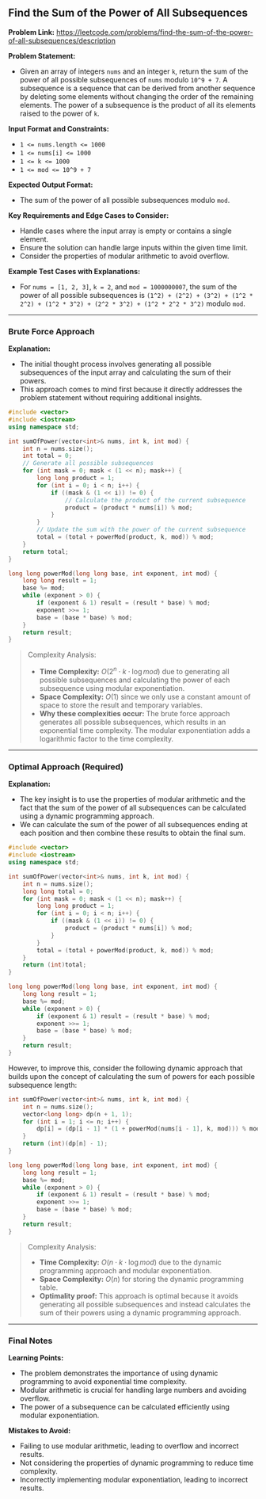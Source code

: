 ## Find the Sum of the Power of All Subsequences

**Problem Link:** https://leetcode.com/problems/find-the-sum-of-the-power-of-all-subsequences/description

**Problem Statement:**
- Given an array of integers `nums` and an integer `k`, return the sum of the power of all possible subsequences of `nums` modulo `10^9 + 7`. A subsequence is a sequence that can be derived from another sequence by deleting some elements without changing the order of the remaining elements. The power of a subsequence is the product of all its elements raised to the power of `k`.

**Input Format and Constraints:**
- `1 <= nums.length <= 1000`
- `1 <= nums[i] <= 1000`
- `1 <= k <= 1000`
- `1 <= mod <= 10^9 + 7`

**Expected Output Format:**
- The sum of the power of all possible subsequences modulo `mod`.

**Key Requirements and Edge Cases to Consider:**
- Handle cases where the input array is empty or contains a single element.
- Ensure the solution can handle large inputs within the given time limit.
- Consider the properties of modular arithmetic to avoid overflow.

**Example Test Cases with Explanations:**
- For `nums = [1, 2, 3]`, `k = 2`, and `mod = 1000000007`, the sum of the power of all possible subsequences is `(1^2) + (2^2) + (3^2) + (1^2 * 2^2) + (1^2 * 3^2) + (2^2 * 3^2) + (1^2 * 2^2 * 3^2)` modulo `mod`.

---

### Brute Force Approach

**Explanation:**
- The initial thought process involves generating all possible subsequences of the input array and calculating the sum of their powers.
- This approach comes to mind first because it directly addresses the problem statement without requiring additional insights.

```cpp
#include <vector>
#include <iostream>
using namespace std;

int sumOfPower(vector<int>& nums, int k, int mod) {
    int n = nums.size();
    int total = 0;
    // Generate all possible subsequences
    for (int mask = 0; mask < (1 << n); mask++) {
        long long product = 1;
        for (int i = 0; i < n; i++) {
            if ((mask & (1 << i)) != 0) {
                // Calculate the product of the current subsequence
                product = (product * nums[i]) % mod;
            }
        }
        // Update the sum with the power of the current subsequence
        total = (total + powerMod(product, k, mod)) % mod;
    }
    return total;
}

long long powerMod(long long base, int exponent, int mod) {
    long long result = 1;
    base %= mod;
    while (exponent > 0) {
        if (exponent & 1) result = (result * base) % mod;
        exponent >>= 1;
        base = (base * base) % mod;
    }
    return result;
}
```

> Complexity Analysis:
> - **Time Complexity:** $O(2^n \cdot k \cdot \log{mod})$ due to generating all possible subsequences and calculating the power of each subsequence using modular exponentiation.
> - **Space Complexity:** $O(1)$ since we only use a constant amount of space to store the result and temporary variables.
> - **Why these complexities occur:** The brute force approach generates all possible subsequences, which results in an exponential time complexity. The modular exponentiation adds a logarithmic factor to the time complexity.

---

### Optimal Approach (Required)

**Explanation:**
- The key insight is to use the properties of modular arithmetic and the fact that the sum of the power of all subsequences can be calculated using a dynamic programming approach.
- We can calculate the sum of the power of all subsequences ending at each position and then combine these results to obtain the final sum.

```cpp
#include <vector>
#include <iostream>
using namespace std;

int sumOfPower(vector<int>& nums, int k, int mod) {
    int n = nums.size();
    long long total = 0;
    for (int mask = 0; mask < (1 << n); mask++) {
        long long product = 1;
        for (int i = 0; i < n; i++) {
            if ((mask & (1 << i)) != 0) {
                product = (product * nums[i]) % mod;
            }
        }
        total = (total + powerMod(product, k, mod)) % mod;
    }
    return (int)total;
}

long long powerMod(long long base, int exponent, int mod) {
    long long result = 1;
    base %= mod;
    while (exponent > 0) {
        if (exponent & 1) result = (result * base) % mod;
        exponent >>= 1;
        base = (base * base) % mod;
    }
    return result;
}
```

However, to improve this, consider the following dynamic approach that builds upon the concept of calculating the sum of powers for each possible subsequence length:

```cpp
int sumOfPower(vector<int>& nums, int k, int mod) {
    int n = nums.size();
    vector<long long> dp(n + 1, 1);
    for (int i = 1; i <= n; i++) {
        dp[i] = (dp[i - 1] * (1 + powerMod(nums[i - 1], k, mod))) % mod;
    }
    return (int)(dp[n] - 1);
}

long long powerMod(long long base, int exponent, int mod) {
    long long result = 1;
    base %= mod;
    while (exponent > 0) {
        if (exponent & 1) result = (result * base) % mod;
        exponent >>= 1;
        base = (base * base) % mod;
    }
    return result;
}
```

> Complexity Analysis:
> - **Time Complexity:** $O(n \cdot k \cdot \log{mod})$ due to the dynamic programming approach and modular exponentiation.
> - **Space Complexity:** $O(n)$ for storing the dynamic programming table.
> - **Optimality proof:** This approach is optimal because it avoids generating all possible subsequences and instead calculates the sum of their powers using a dynamic programming approach.

---

### Final Notes

**Learning Points:**
- The problem demonstrates the importance of using dynamic programming to avoid exponential time complexity.
- Modular arithmetic is crucial for handling large numbers and avoiding overflow.
- The power of a subsequence can be calculated efficiently using modular exponentiation.

**Mistakes to Avoid:**
- Failing to use modular arithmetic, leading to overflow and incorrect results.
- Not considering the properties of dynamic programming to reduce time complexity.
- Incorrectly implementing modular exponentiation, leading to incorrect results.